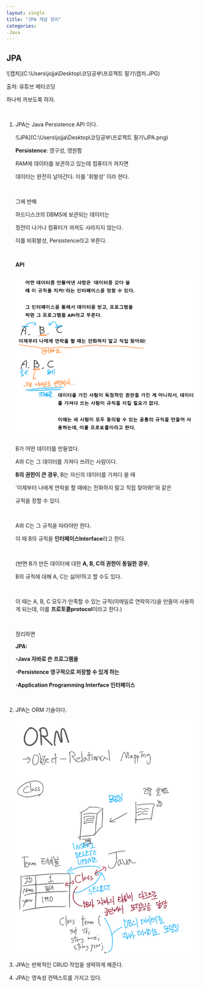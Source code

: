 ```yaml
---
layout: single
title: "JPA 개념 정리"
categories:
-Java
---
```


## JPA

![캡처](C:\Users\jojja\Desktop\코딩공부\프로젝트 필기\캡처.JPG)

출처: 유튜브 메타코딩 

[메타코딩(링크)]: https://www.youtube.com/channel/UCVrhnbfe78ODeQglXtT1Elw

하나씩 까보도록 하자.

&nbsp;

1. JPA는 Java Persistence API 이다.

   ![JPA](C:\Users\jojja\Desktop\코딩공부\프로젝트 필기\JPA.png)

   **Persistence**: 영구성, 영원함

   RAM에 데이터를 보관하고 있는데 컴퓨터가 꺼지면

   데이터는 완전히 날아간다. 이를 '휘발성' 이라 한다.

   &nbsp;

   그에 반해

   하드디스크의 DBMS에 보관되는 데이터는

   정전이 나거나 컴퓨터가 꺼져도 사라지지 않는다.

   이를 비휘발성, Persistence라고 부른다.

   &nbsp;

   **API**

   ![API](https://raw.githubusercontent.com/BackFoxx/BackFoxx.github.io/master/_image/API.png)

   B가 어떤 데이터를 만들었다.

   A와 C는 그 데이터를 가져다 쓰려는 사람이다.

   **B의 권한이 큰 경우**, B는 자신의 데이터를 가져다 쓸 때

   '이제부터 나에게 연락을 할 때에는 전화하지 말고 직접 찾아와!'와 같은

   규칙을 정할 수 있다.

   &nbsp;

   A와 C는 그 규칙을 따라야만 한다.

   이 때 B의 규칙을 **인터페이스Interface**라고 한다.

   &nbsp;

   (반면 B가 만든 데이터에 대한 **A, B, C의 권한이 동일한 경우**,

   B의 규칙에 대해 A, C는 싫어!하고 할 수도 있다.

   &nbsp;

   이 때는 A, B, C 모두가 만족할 수 있는 규칙(이메일로 연락하기)을 만들어 사용하게 되는데, 이를 **프로토콜protocol**이라고 한다.)

   &nbsp;

   정리하면

   **JPA:**

   **-Java 자바로 쓴 프로그램을**

   **-Persistence 영구적으로 저장할 수 있게 하는**

   **-Application Programming Interface 인터페이스**

   &nbsp;

2. JPA는 ORM 기술이다.

   ![ORM1](https://raw.githubusercontent.com/BackFoxx/BackFoxx.github.io/master/_image/ORM1.png)

3. JPA는 반복적인 CRUD 작업을 생략하게 해준다.

4. JPA는 영속성 컨텍스트를 가지고 있다.